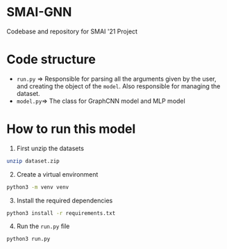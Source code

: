 # SMAI-GNN
Codebase and repository for SMAI '21 Project


# Code structure

- `run.py` => Responsible for parsing all the arguments given by the user, and creating the object of the `model`. Also responsible for managing the dataset.
- `model.py`=> The class for GraphCNN model and MLP model


# How to run this model

1. First unzip the datasets
```bash
unzip dataset.zip
```
2. Create a virtual environment
```bash
python3 -m venv venv
```
3. Install the required dependencies
```bash
python3 install -r requirements.txt
```
4. Run the `run.py` file
```bash
python3 run.py
```
